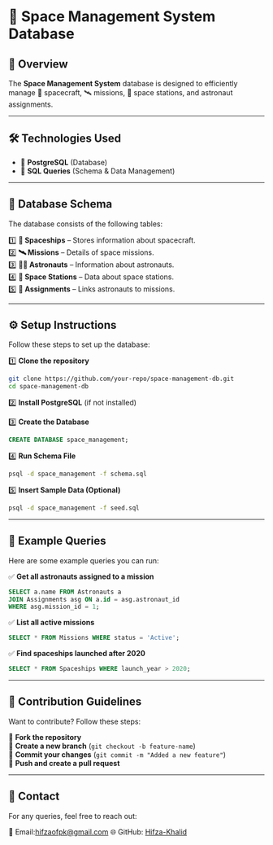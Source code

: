 # 🚀 Space Management System Database  

## 📌 Overview  
The **Space Management System** database is designed to efficiently manage 🚀 spacecraft, 🛰️ missions, 🌌 space stations, and astronaut assignments.  

---

## 🛠️ Technologies Used  
- 🐘 **PostgreSQL** (Database)  
- 📜 **SQL Queries** (Schema & Data Management)  

---

## 📂 Database Schema  
The database consists of the following tables:  

1️⃣ **🚀 Spaceships** – Stores information about spacecraft.  
2️⃣ **🛰️ Missions** – Details of space missions.  
3️⃣ **👨‍🚀 Astronauts** – Information about astronauts.  
4️⃣ **🏢 Space Stations** – Data about space stations.  
5️⃣ **🔗 Assignments** – Links astronauts to missions.  

---

## ⚙️ Setup Instructions  
Follow these steps to set up the database:  

1️⃣ **Clone the repository**  
   ```bash
   git clone https://github.com/your-repo/space-management-db.git
   cd space-management-db
   ```  
   
2️⃣ **Install PostgreSQL** (if not installed)  
   
3️⃣ **Create the Database**  
   ```sql
   CREATE DATABASE space_management;
   ```  

4️⃣ **Run Schema File**  
   ```bash
   psql -d space_management -f schema.sql
   ```  

5️⃣ **Insert Sample Data (Optional)**  
   ```bash
   psql -d space_management -f seed.sql
   ```  

---

## 📌 Example Queries  
Here are some example queries you can run:  

✅ **Get all astronauts assigned to a mission**  
   ```sql
   SELECT a.name FROM Astronauts a 
   JOIN Assignments asg ON a.id = asg.astronaut_id 
   WHERE asg.mission_id = 1;
   ```  

✅ **List all active missions**  
   ```sql
   SELECT * FROM Missions WHERE status = 'Active';
   ```  

✅ **Find spaceships launched after 2020**  
   ```sql
   SELECT * FROM Spaceships WHERE launch_year > 2020;
   ```  

---

## 🤝 Contribution Guidelines  
Want to contribute? Follow these steps:  

🔹 **Fork the repository**  
🔹 **Create a new branch** (`git checkout -b feature-name`)  
🔹 **Commit your changes** (`git commit -m "Added a new feature"`)  
🔹 **Push and create a pull request**  

---

## 📧 Contact  
For any queries, feel free to reach out:  

📩 Email:hifzaofpk@gmail.com 
🌐 GitHub: [Hifza-Khalid](https://github.com/Hifza-Khalid)  

